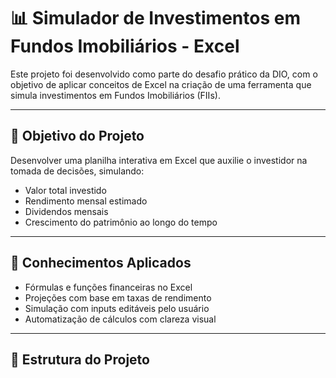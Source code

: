 # 📊 Simulador de Investimentos em Fundos Imobiliários - Excel

Este projeto foi desenvolvido como parte do desafio prático da DIO, com o objetivo de aplicar conceitos de Excel na criação de uma ferramenta que simula investimentos em Fundos Imobiliários (FIIs).

---

## 🎯 Objetivo do Projeto

Desenvolver uma planilha interativa em Excel que auxilie o investidor na tomada de decisões, simulando:

- Valor total investido
- Rendimento mensal estimado
- Dividendos mensais
- Crescimento do patrimônio ao longo do tempo

---

## 🧠 Conhecimentos Aplicados

- Fórmulas e funções financeiras no Excel
- Projeções com base em taxas de rendimento
- Simulação com inputs editáveis pelo usuário
- Automatização de cálculos com clareza visual

---

## 📁 Estrutura do Projeto

